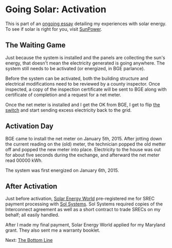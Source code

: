 <!-- title: Activating the Solar PV System -->
<!-- categories: howto,essay -->
<!-- tags: solar -->
<!-- published: 2014-12-07T15:52:00-05:00 -->
<!-- updated: 2020-08-09T17:09:00-05:00 -->
<!-- summary: Part of the Going Solar series. The solar PV system isn't complete until it's activated. -->

# Going Solar: Activation

This is part of an [ongoing essay](/v2/solar/) detailing my experiences with solar energy. To see if solar is right for you, visit [SunPower](http://mbsy.co/sunpower/alexsolar).

## The Waiting Game

Just because the system is installed and the panels are collecting the sun's energy, that doesn't mean the electricity generated is going anywhere. The system still needs to be activated (or energized, in BGE parlance).

Before the system can be activated, both the building structure and electrical modifications need to be reviewed by a county inspector. Once inspected, a copy of the inspection certificate will be sent to BGE along with certificate of completion and a request for a net meter.

Once the net meter is installed and I get the OK from BGE, I get to flip [the switch](https://www.flickr.com/photos/techmsg/15957424891/in/set-72157649099138418) and start sending excess electricity back to the grid.

## Activation Day

BGE came to install the net meter on January 5th, 2015. After jotting down the current reading on the (old) meter, the technician popped the old metter off and popped the new meter into place. Electricity to the house was out for about five seconds during the exchange, and afterward the net meter read 00000 kWh.

The system was first energized on January 6th, 2015.

## After Activation

Just before activation, [Solar Energy World](https://www.solarenergyworld.com) pre-registered me for SREC payment processing with [Sol Systems](https://www.solsystems.com/). Sol Systems required copies of the Interconnect agreement as well as a short contract to trade SRECs on my behalf; all easily handled.

After I made my final payment, Solar Energy World applied for my Maryland grant. They also sent me a warranty booklet.

Next: [The Bottom Line](/v2/solar/solar-ongoing.html)

